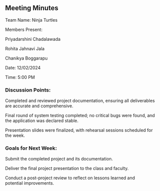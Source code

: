 ## Meeting Minutes

Team Name: Ninja Turtles

Members Present:

Priyadarshini Chadalawada

Rohita Jahnavi Jala

Chanikya Boggarapu

Date: 12/02/2024

Time: 5:00 PM

### Discussion Points:

Completed and reviewed project documentation, ensuring all deliverables are accurate and comprehensive.

Final round of system testing completed; no critical bugs were found, and the application was declared stable.

Presentation slides were finalized, with rehearsal sessions scheduled for the week.

### Goals for Next Week:

Submit the completed project and its documentation.

Deliver the final project presentation to the class and faculty.

Conduct a post-project review to reflect on lessons learned and potential improvements.